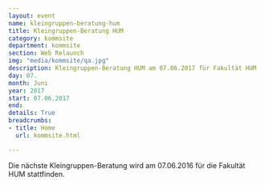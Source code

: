 ```yaml
---
layout: event
name: kleingruppen-beratung-hum
title: Kleingruppen-Beratung HUM
category: kommsite
department: kommsite
section: Web Relaunch
img: "media/kommsite/qa.jpg"
description: Kleingruppen-Beratung HUM am 07.06.2017 für Fakultät HUM
day: 07.
month: Juni
year: 2017
start: 07.06.2017
end: 
details: True
breadcrumbs:
- title: Home
  url: kommsite.html

---
```


Die nächste Kleingruppen-Beratung wird am 07.06.2016 für die Fakultät HUM stattfinden.